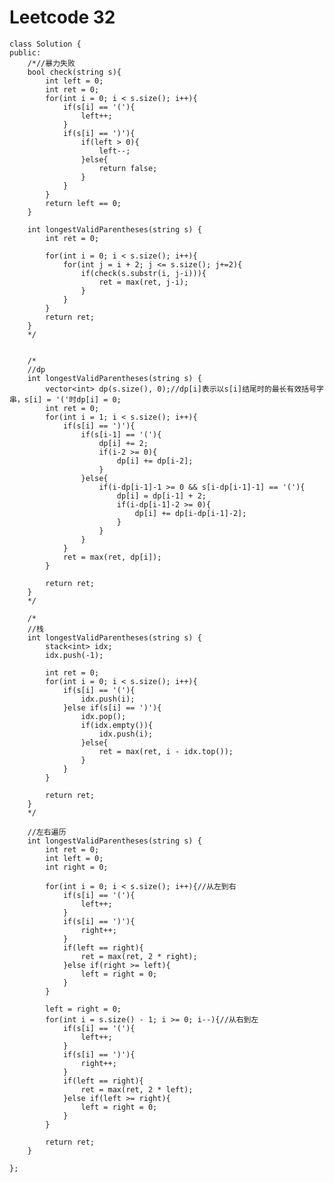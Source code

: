 # Leetcode 32
    class Solution {
    public:
        /*//暴力失败
        bool check(string s){
            int left = 0;
            int ret = 0;
            for(int i = 0; i < s.size(); i++){
                if(s[i] == '('){
                    left++;
                }
                if(s[i] == ')'){
                    if(left > 0){
                        left--;
                    }else{
                        return false;
                    }
                }
            }        
            return left == 0;
        }

        int longestValidParentheses(string s) {
            int ret = 0;

            for(int i = 0; i < s.size(); i++){
                for(int j = i + 2; j <= s.size(); j+=2){
                    if(check(s.substr(i, j-i))){
                        ret = max(ret, j-i);
                    }
                }
            }
            return ret;
        }
        */


        /*
        //dp
        int longestValidParentheses(string s) {
            vector<int> dp(s.size(), 0);//dp[i]表示以s[i]结尾时的最长有效括号字串，s[i] = '('时dp[i] = 0;
            int ret = 0;
            for(int i = 1; i < s.size(); i++){
                if(s[i] == ')'){
                    if(s[i-1] == '('){
                        dp[i] += 2;
                        if(i-2 >= 0){
                            dp[i] += dp[i-2];
                        }
                    }else{
                        if(i-dp[i-1]-1 >= 0 && s[i-dp[i-1]-1] == '('){
                            dp[i] = dp[i-1] + 2; 
                            if(i-dp[i-1]-2 >= 0){
                                dp[i] += dp[i-dp[i-1]-2];
                            }
                        }
                    }
                }
                ret = max(ret, dp[i]);
            }

            return ret;
        }
        */

        /*
        //栈
        int longestValidParentheses(string s) {
            stack<int> idx;
            idx.push(-1);

            int ret = 0;
            for(int i = 0; i < s.size(); i++){
                if(s[i] == '('){
                    idx.push(i);
                }else if(s[i] == ')'){
                    idx.pop();
                    if(idx.empty()){
                        idx.push(i);
                    }else{
                        ret = max(ret, i - idx.top());
                    }
                }
            }

            return ret;
        }
        */

        //左右遍历
        int longestValidParentheses(string s) {
            int ret = 0;
            int left = 0;
            int right = 0;

            for(int i = 0; i < s.size(); i++){//从左到右
                if(s[i] == '('){
                    left++;
                }
                if(s[i] == ')'){
                    right++;
                }
                if(left == right){
                    ret = max(ret, 2 * right);
                }else if(right >= left){
                    left = right = 0;
                }
            }

            left = right = 0;
            for(int i = s.size() - 1; i >= 0; i--){//从右到左
                if(s[i] == '('){
                    left++;
                }
                if(s[i] == ')'){
                    right++;
                }
                if(left == right){
                    ret = max(ret, 2 * left);
                }else if(left >= right){
                    left = right = 0;
                }
            }

            return ret;
        }

    };
